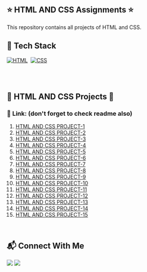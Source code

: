 ## ⭐ HTML AND CSS Assignments ⭐


This repository contains all projects of HTML and CSS.

## 📌 Tech Stack

[![HTML](https://img.shields.io/badge/html5%20-%23E34F26.svg?&style=for-the-badge&logo=html5&logoColor=white)](https://github.com/Sourabhpande532)&nbsp;
[![CSS](https://img.shields.io/badge/css3%20-%231572B6.svg?&style=for-the-badge&logo=css3&logoColor=white)](https://github.com/Sourabhpande532)&nbsp;

<br>
<br>


## 🛑  HTML AND CSS  Projects 🛑

### 📌 **Link: (don't forget to check readme also)**


1. [HTML AND CSS PROJECT-1](https://github.com/Sourabhpande532/Project-1-iNeuron.ai-trendingStyle)
2. [HTML AND CSS PROJECT-2](https://github.com/Sourabhpande532/-Project2.iNeuron.ai-Eats)
3. [HTML AND CSS PROJECT-3](https://github.com/Sourabhpande532/Project-3-ineuron.ai-Justice)
4. [HTML AND CSS PROJECT-4](https://github.com/Sourabhpande532/Project4-iNeuron.ai-Crush-Your-Competition)
5. [HTML AND CSS PROJECT-5](https://github.com/Sourabhpande532/Project-5-iNeuron.ai-Join-DAO)
6. [HTML AND CSS PROJECT-6](https://github.com/Sourabhpande532/Project-6-iNeuron.ai.Monstera)
7. [HTML AND CSS PROJECT-7](https://github.com/Sourabhpande532/Project-7-iNeuron.ai-Shopping)
8. [HTML AND CSS PROJECT-8](https://github.com/Sourabhpande532/Project-8-iNeuron.ai-WebDesigning)
9. [HTML AND CSS PROJECT-9](https://github.com/Sourabhpande532/Project-9-iNeuron.ai-APIsCategory)
10. [HTML AND CSS PROJECT-10](https://github.com/Sourabhpande532/Project-10-ineuron.ai-Interior-Design)
11. [HTML AND CSS PROJECT-11](https://github.com/Sourabhpande532/Project-11-iNeuron.ai-WebHosting)
12. [HTML AND CSS PROJECT-12](https://github.com/Sourabhpande532/Project-12-Ineuron.ai-Business-plan)
13. [HTML AND CSS PROJECT-13](https://github.com/Sourabhpande532/Project-13-ineuron.ai-SAAS)
14. [HTML AND CSS PROJECT-14](https://github.com/Sourabhpande532/project-14-ineuron.ai-Creativity-page)
15. [HTML AND CSS PROJECT-15](https://github.com/Sourabhpande532/Project-15-iNeuron.ai-Visual-Designer)


<br>

## 📬 Connect With Me


[ <img src= "https://img.shields.io/badge/LinkedIn-0077B5?style=for-the-badge&logo=linkedin&logoColor=white" />](https://www.linkedin.com/in/sourabh-pande-412170224/) 
[ <img src= "https://img.shields.io/badge/Hashnode-2962FF?style=for-the-badge&logo=hashnode&logoColor=white" />](https://saurabh532.hashnode.dev/) 
